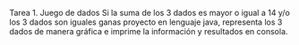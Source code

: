 Tarea 1. Juego de dados
Si la suma de los 3 dados es mayor o igual a 14 y/o los 3 dados son iguales ganas
proyecto en lenguaje java, representa los 3 dados de manera gráfica e imprime la información y resultados en consola.
